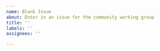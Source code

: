 ```yaml
---
name: Blank Issue
about: Enter in an issue for the community working group
title: ''
labels: ''
assignees: ''

---
```



